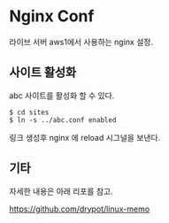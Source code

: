 # Nginx Conf

라이브 서버 aws1에서 사용하는 nginx 설정.

## 사이트 활성화

abc 사이트를 활성화 할 수 있다.

    $ cd sites  
    $ ln -s ../abc.conf enabled

링크 생성후 nginx 에 reload 시그널을 보낸다.

## 기타

자세한 내용은 아래 리포를 참고.

<https://github.com/drypot/linux-memo>

